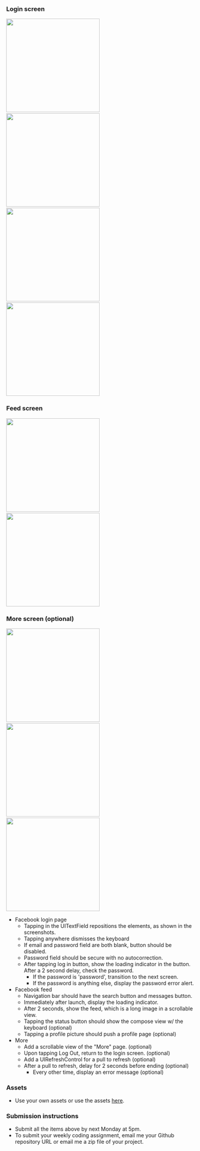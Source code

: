 ### Login screen

<img src="http://i.imgur.com/HscRliMl.png" width="250" />&nbsp;&nbsp;<img src="http://i.imgur.com/ZVBiKXql.png" width="250" />&nbsp;&nbsp;<img src="http://i.imgur.com/k7USHKgl.png" width="250" />&nbsp;&nbsp;<img src="http://i.imgur.com/C3InaUHl.png" width="250" />

### Feed screen

<img src="http://i.imgur.com/dB4WrREl.png" width="250" />&nbsp;&nbsp;<img src="http://i.imgur.com/tQA52bkl.png" width="250"/>

### More screen (optional)

<img src="http://i.imgur.com/VDaH8mfl.png" width="250" />&nbsp;&nbsp;<img src="http://i.imgur.com/rEhaQzLl.png" width="250"/>&nbsp;&nbsp;<img src="http://i.imgur.com/eEzyaGEl.png" width="250"/>

- Facebook login page
   - Tapping in the UITextField repositions the elements, as shown in the screenshots.
   - Tapping anywhere dismisses the keyboard
   - If email and password field are both blank, button should be disabled.
   - Password field should be secure with no autocorrection.
   - After tapping log in button, show the loading indicator in the button. After a 2 second delay, check the password.
      - If the password is 'password', transition to the next screen.
      - If the password is anything else, display the password error alert.
- Facebook feed
   - Navigation bar should have the search button and messages button.
   - Immediately after launch, display the loading indicator.
   - After 2 seconds, show the feed, which is a long image in a scrollable view.
   - Tapping the status button should show the compose view w/ the keyboard (optional)
   - Tapping a profile picture should push a profile page (optional)
- More
   - Add a scrollable view of the "More" page. (optional)
   - Upon tapping Log Out, return to the login screen. (optional)
   - Add a UIRefreshControl for a pull to refresh (optional)
   - After a pull to refresh, delay for 2 seconds before ending (optional)
      - Every other time, display an error message (optional)

### Assets

   - Use your own assets or use the assets [here](https://www.dropbox.com/s/97w8khawi2ihllt/week2_assets.zip).

### Submission instructions

- Submit all the items above by next Monday at 5pm.
- To submit your weekly coding assignment, email me your Github repository URL or email me a zip file of your project.
